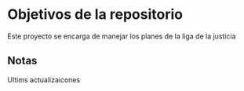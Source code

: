 # Objetivos de la repositorio

Este proyecto se encarga de manejar los planes de la liga de la justicia

## Notas

Ultims actualizaicones
